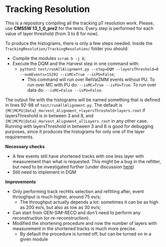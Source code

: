 # Tracking Resolution

This is a repository compiling all the tracking pT resolution work. Please, use **CMSSW 13_1_0_pre2** for the tests. Every step is performed for each value of layer threshold (from 3 to 8 for now).

To produce the histograms, there is only a few steps needed. Inside the `TrackingResolution/TrackingResolution/` folder you should:
  - Compile the modules `scram b -j 8`;
  - Execute the DQM and the Harvest step in one command with:
     - `python3 test/runAllAlignment.py --step=DQM --layersThreshold=0 --numEvents=15292 --isMC=True --isPU=False`;
        - This command will run over RelValZMM events without PU. To run over MC with PU do: `--isMC=True --isPU=True`. To run over data do: `--isMC=False --isPU=False`.

The output file with the histograms will be named something that is defined in lines 92-98 of `test/runAllAlignment.py`. The default is `{MC|MCPU|Data}_Harvest_Alignment_+layersThreshold+layers.root` if layersThreshold is in between 3 and 8, and `{MC|MCPU|Data}_Harvest_Alignment_allLayers.root` in any other case. Running with layersThreshold in between 3 and 8 is good for debugging purposes, since it produces the histograms for only one of the layer requirements.

**Necessary checks**
  - A few events still have shortened tracks with one less layer with measurement than what is requested. This might be a bug in the refitter, but need to be investigated further (under discussion [here](https://github.com/CMSTrackingPOG/cmssw/issues/2))
  - Still need to implement in DQM

**Improvements**
  - Only performing track recHits selection and refitting after, event throughput is much higher, around 75 ev/s;
     - The throughput actually depends a lot: sometimes it can be as high as 200 ev/s, but also as low as 30 ev/s;
  - Can start from GEN-SIM-RECO and don't need to perform any reconstruction (or re-reconstruction).
  - Modified the shortening procedure and now the number of layers with measurement in the shortened tracks is much more precise.
     - By default the procedure is turned off, but can be turned on in a given module
